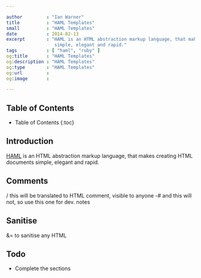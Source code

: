 ```yaml
---

author         : "Ian Warner"
title          : "HAML Templates"
small          : "HAML Templates"
date           : 2014-02-13
excerpt        : "HAML is an HTML abstraction markup language, that makes creating HTML documents
                  simple, elegant and rapid."
tags           : [ "haml", "ruby" ]
og:title       : "HAML Templates"
og:description : "HAML Templates"
og:type        : "HAML Templates"
og:url         :
og:image       :

---
```


## Table of Contents
* Table of Contents
{:toc}

## Introduction
[HAML][] is an HTML abstraction markup language, that makes creating HTML documents
simple, elegant and rapid.

## Comments
/ this will be translated to HTML comment, visible to anyone
-# and this will not, so use this one for dev. notes

## Sanitise
&= to sanitise any HTML

## Todo
* Complete the sections

[HAML]:http://haml.info/